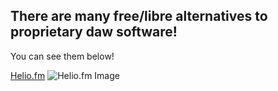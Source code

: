## There are many free/libre alternatives to proprietary daw software!
You can see them below!

[Helio.fm](/free/daw/heliofm.md)
![Helio.fm Image](https://helio.fm/images/helio-logo-animation.png)
